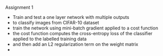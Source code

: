 Assignment 1 
 - Train and test a one layer network with multiple outputs 
 - to classify images from CIFAR-10 dataset 
 - train the network using mini-batch gradient applied to a cost function 
 - the cost function computes the cross-entropy loss of the classifier applied to the labelled training data 
 - and then add an L2 regularization term on the weight matrix
 -
 


